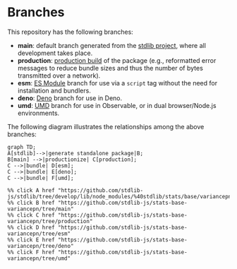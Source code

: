 <!--

@license Apache-2.0

Copyright (c) 2022 The Stdlib Authors.

Licensed under the Apache License, Version 2.0 (the "License");
you may not use this file except in compliance with the License.
You may obtain a copy of the License at

    http://www.apache.org/licenses/LICENSE-2.0

Unless required by applicable law or agreed to in writing, software
distributed under the License is distributed on an "AS IS" BASIS,
WITHOUT WARRANTIES OR CONDITIONS OF ANY KIND, either express or implied.
See the License for the specific language governing permissions and
limitations under the License.

-->

# Branches

This repository has the following branches:

-   **main**: default branch generated from the [stdlib project][stdlib-url], where all development takes place.
-   **production**: [production build][production-url] of the package (e.g., reformatted error messages to reduce bundle sizes and thus the number of bytes transmitted over a network).
-   **esm**: [ES Module][esm-url] branch for use via a `script` tag without the need for installation and bundlers.
-   **deno**: [Deno][deno-url] branch for use in Deno.
-   **umd**: [UMD][umd-url] branch for use in Observable, or in dual browser/Node.js environments.

The following diagram illustrates the relationships among the above branches:

```mermaid
graph TD;
A[stdlib]-->|generate standalone package|B;
B[main] -->|productionize| C[production];
C -->|bundle| D[esm];
C -->|bundle| E[deno];
C -->|bundle| F[umd];

%% click A href "https://github.com/stdlib-js/stdlib/tree/develop/lib/node_modules/%40stdlib/stats/base/variancepn"
%% click B href "https://github.com/stdlib-js/stats-base-variancepn/tree/main"
%% click C href "https://github.com/stdlib-js/stats-base-variancepn/tree/production"
%% click D href "https://github.com/stdlib-js/stats-base-variancepn/tree/esm"
%% click E href "https://github.com/stdlib-js/stats-base-variancepn/tree/deno"
%% click F href "https://github.com/stdlib-js/stats-base-variancepn/tree/umd"
```

[stdlib-url]: https://github.com/stdlib-js/stdlib/tree/develop/lib/node_modules/%40stdlib/stats/base/variancepn
[production-url]: https://github.com/stdlib-js/stats-base-variancepn/tree/production
[deno-url]: https://github.com/stdlib-js/stats-base-variancepn/tree/deno
[umd-url]: https://github.com/stdlib-js/stats-base-variancepn/tree/umd
[esm-url]: https://github.com/stdlib-js/stats-base-variancepn/tree/esm